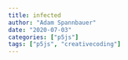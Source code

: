 ```yaml
---
title: infected
author: "Adam Spannbauer"
date: "2020-07-03"
categories: ["p5js"]
tags: ["p5js", "creativecoding"]
---
```

